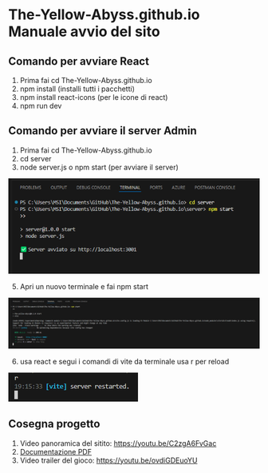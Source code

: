 # The-Yellow-Abyss.github.io Manuale avvio del sito

## Comando per avviare React
1. Prima fai cd The-Yellow-Abyss.github.io
2. npm install (installi tutti i pacchetti)
3. npm install react-icons (per le icone di react)
4. npm run dev


## Comando per avviare il server Admin
1. Prima fai cd The-Yellow-Abyss.github.io
2. cd server
3. node server.js o npm start (per avviare il server)

![alt text](image.png)

5. Apri un nuovo terminale e fai npm start

![alt text](image-1.png)

6. usa react e segui i comandi di vite da terminale usa r per reload

![alt text](image-2.png)

## Cosegna progetto
1. Video panoramica del sitito: https://youtu.be/C2zgA6FvGac
2. [Documentazione PDF](The%20Yellow%20Abyss%20-%20PPM%20Documentazione_%20V_1.2.pdf)
3. Video trailer del gioco: https://youtu.be/ovdiGDEuoYU
